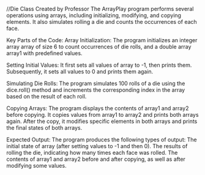 //Die Class Created by Professor
The ArrayPlay program performs several operations using arrays, including initializing, modifying, and copying elements. It also simulates rolling a die and counts the occurrences of each face.

Key Parts of the Code:
Array Initialization:
The program initializes an integer array array of size 6 to count occurrences of die rolls, and a double array array1 with predefined values.

Setting Initial Values:
It first sets all values of array to -1, then prints them.
Subsequently, it sets all values to 0 and prints them again.

Simulating Die Rolls:
The program simulates 100 rolls of a die using the dice.roll() method and increments the corresponding index in the array based on the result of each roll.

Copying Arrays:
The program displays the contents of array1 and array2 before copying.
It copies values from array1 to array2 and prints both arrays again.
After the copy, it modifies specific elements in both arrays and prints the final states of both arrays.

Expected Output:
The program produces the following types of output:
The initial state of array (after setting values to -1 and then 0).
The results of rolling the die, indicating how many times each face was rolled.
The contents of array1 and array2 before and after copying, as well as after modifying some values.
